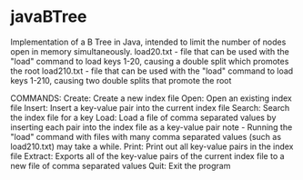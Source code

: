 # javaBTree
Implementation of a B Tree in Java, intended to limit the number of nodes open in memory simultaneously.
load20.txt - file that can be used with the "load" command to load keys 1-20, causing a double split which promotes the root
load210.txt - file that can be used with the "load" command to load keys 1-210, causing two double splits that promote the root

COMMANDS:
Create: Create a new index file
Open: Open an existing index file
Insert: Insert a key-value pair into the current index file
Search: Search the index file for a key
Load: Load a file of comma separated values by inserting each pair into the index file as a key-value pair
  note - Running the "load" command with files with many comma separated values (such as load210.txt) may take a while.
Print: Print out all key-value pairs in the index file
Extract: Exports all of the key-value pairs of the current index file to a new file of comma separated values
Quit: Exit the program
